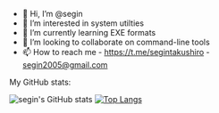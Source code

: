 - 👋 Hi, I’m @segin
- 👀 I’m interested in system utilties
- 🌱 I’m currently learning EXE formats
- 💞️ I’m looking to collaborate on command-line tools
- 📫 How to reach me - https://t.me/segintakushiro - segin2005@gmail.com 

My GitHub stats: 

![segin's GitHub stats](https://github-readme-stats.vercel.app/api?username=segin&show_icons=true)
[![Top Langs](https://github-readme-stats.vercel.app/api/top-langs/?username=segin)](https://github.com/anuraghazra/github-readme-stats)

<!---
segin/segin is a ✨ special ✨ repository because its `README.md` (this file) appears on your GitHub profile.
You can click the Preview link to take a look at your changes.
--->
